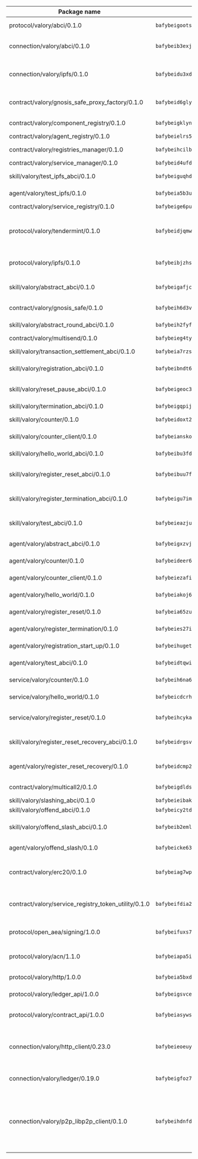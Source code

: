 | Package name                                                  | Package hash                                                  | Description                                                                                                                |
| ------------------------------------------------------------- | ------------------------------------------------------------- | -------------------------------------------------------------------------------------------------------------------------- |
| protocol/valory/abci/0.1.0                                    | `bafybeigootsvqpk6th5xpdtzanxum3earifrrezfyhylfrit7yvqdrtgpe` | A protocol for ABCI requests and responses.                                                                                |
| connection/valory/abci/0.1.0                                  | `bafybeib3exj2vkz4u76rc2amtwz6veeozipr6zdgzlaqsovu3dorppcina` | connection to wrap communication with an ABCI server.                                                                      |
| connection/valory/ipfs/0.1.0                                  | `bafybeidu3xd6rd5zysv2due2cnrc3sxx5vss2usxwaxxtxxuyha2kuhd3e` | A connection responsible for uploading and downloading files from IPFS.                                                    |
| contract/valory/gnosis_safe_proxy_factory/0.1.0               | `bafybeid6glyjikjxmefwmhn62cxiofophegjmg2z5vqqsvk6tmyunwc274` | Gnosis Safe proxy factory (GnosisSafeProxyFactory) contract                                                                |
| contract/valory/component_registry/0.1.0                      | `bafybeigklynwl3mfav5yt5zdkrqe6rukv4ygdhpdusk66ojt4jj7tunxcy` | Component registry contract                                                                                                |
| contract/valory/agent_registry/0.1.0                          | `bafybeielrs5qih3r6qhnily6x4h4j4j6kux6eqr546homow4c5ljgfyljq` | Agent registry contract                                                                                                    |
| contract/valory/registries_manager/0.1.0                      | `bafybeihcilb27ekgoplmc43iog2zrus63fufql4rly2umbuj573nu3zpg4` | Registries Manager contract                                                                                                |
| contract/valory/service_manager/0.1.0                         | `bafybeid4ufdirr3qaksk72iwnuzfelhzqwh7t3q56x2ixhzvwltte4yy5a` | Service Manager contract                                                                                                   |
| skill/valory/test_ipfs_abci/0.1.0                             | `bafybeiguqhdhshofgt2gbnpogtckn7dihj6qkax2zzm7m3u4bd2z2arzia` | IPFS e2e testing application.                                                                                              |
| agent/valory/test_ipfs/0.1.0                                  | `bafybeia5b3ud4ggpoqlbw26cazaxffjjtnupjbn56mqfehe672nlm3qgta` | Agent for testing the ABCI connection.                                                                                     |
| contract/valory/service_registry/0.1.0                        | `bafybeige6pubafkiqmaiyuql6pcojm6fvh5thvhrsapi53au2rhuumqymu` | Service Registry contract                                                                                                  |
| protocol/valory/tendermint/0.1.0                              | `bafybeidjqmwvgi4rqgp65tbkhmi45fwn2odr5ecezw6q47hwitsgyw4jpa` | A protocol for communication between two AEAs to share tendermint configuration details.                                   |
| protocol/valory/ipfs/0.1.0                                    | `bafybeibjzhsengtxfofqpxy6syamplevp35obemwfp4c5lhag3v2bvgysa` | A protocol specification for IPFS requests and responses.                                                                  |
| skill/valory/abstract_abci/0.1.0                              | `bafybeigafjci7m7ezwzasav5xqo7v2mbxxn7qb4y7vnuc2wr2irzvn7wsy` | The abci skill provides a template of an ABCI application.                                                                 |
| contract/valory/gnosis_safe/0.1.0                             | `bafybeih6d3vxz3jlgodxm5b2qcwsmansqj4xobuyd6hjnhzremuvd65yrm` | Gnosis Safe (GnosisSafeL2) contract                                                                                        |
| skill/valory/abstract_round_abci/0.1.0                        | `bafybeih2fyfb6kkf7r45pvdk7pyyebr5xloia4xiqxtb3qsrasnstqmepq` | abstract round-based ABCI application                                                                                      |
| contract/valory/multisend/0.1.0                               | `bafybeieg4tywd5lww2vygvpkilg3hcepa4rmhehjuamyvdf6vazt554v6u` | MultiSend contract                                                                                                         |
| skill/valory/transaction_settlement_abci/0.1.0                | `bafybeia7rzsbea3ch4gcafyp3z6uvqh4npws2xpdwbkkdbrqqpjops7nui` | ABCI application for transaction settlement.                                                                               |
| skill/valory/registration_abci/0.1.0                          | `bafybeibndt6vxiwc2edgtaxpjbhwto3eyu33ujz3zmvtygvo2qz7xme5li` | ABCI application for common apps.                                                                                          |
| skill/valory/reset_pause_abci/0.1.0                           | `bafybeigeoc363gv3wp2rrmk6p2fdxney33nxd3owtpfugzapgruwe4klyu` | ABCI application for resetting and pausing app executions.                                                                 |
| skill/valory/termination_abci/0.1.0                           | `bafybeigqpij2sgrpnilqjljfciixop4fldq5qceixc7534q6af4potdmdm` | Termination skill.                                                                                                         |
| skill/valory/counter/0.1.0                                    | `bafybeidoxt2w45fpmjbnse4f32pupyajwxc3xj5nfdposgltm6o6y6z4gq` | The ABCI Counter application example.                                                                                      |
| skill/valory/counter_client/0.1.0                             | `bafybeianskoghhdffn4wqquup3rtziefq6jareutugb6a5zkbvuvctgk3i` | A client for the ABCI counter application.                                                                                 |
| skill/valory/hello_world_abci/0.1.0                           | `bafybeibu3fdkjmawysvbwcn77pzpfw2d4the4ok7jod3jmdiqn4rzms37e` | Hello World ABCI application.                                                                                              |
| skill/valory/register_reset_abci/0.1.0                        | `bafybeibuu7fs3a5tuwhdgw756mub7hoqxk56wmde7t5juwjmg5txm34tu4` | ABCI application for dummy skill that registers and resets                                                                 |
| skill/valory/register_termination_abci/0.1.0                  | `bafybeigu7imosumgn2gm3nkhhougpcg3hvgjt3gmq6ttgnhoz2cvgwduhq` | ABCI application for dummy skill that registers and resets                                                                 |
| skill/valory/test_abci/0.1.0                                  | `bafybeieazjuycofuhztl6d2sly664pj3qjtzkcq3nb4vsk2vbu7fxkboxu` | ABCI application for testing the ABCI connection.                                                                          |
| agent/valory/abstract_abci/0.1.0                              | `bafybeigxzvjj45fgevjswrbampv77lc7o52ka7g6cp4f7qwzng2ziuc6ye` | The abstract ABCI AEA - for testing purposes only.                                                                         |
| agent/valory/counter/0.1.0                                    | `bafybeideer6kyvs43m36oh5ccbmemn6kz7vfdtaw6o52xs4nes4wxi27yq` | The ABCI Counter example as an AEA                                                                                         |
| agent/valory/counter_client/0.1.0                             | `bafybeiezafi5dsznblg73g7coubjk4gwkciwacohliythe7k4l2wiydfca` | The ABCI Counter example as an AEA                                                                                         |
| agent/valory/hello_world/0.1.0                                | `bafybeiakoj6jpj5gqyjk5qz2ibgvplgd4azqwxmi56aei7xpu5z47np3e4` | Hello World ABCI example.                                                                                                  |
| agent/valory/register_reset/0.1.0                             | `bafybeia65zuscngils2uql7yvgwoehzjriwf7atoza6z2ec6lka765m7lm` | Register reset to replicate Tendermint issue.                                                                              |
| agent/valory/register_termination/0.1.0                       | `bafybeies27i5etsdobnxiwa4lq3icyfzq5nr4kzbahsiriok5g6lxosyia` | Register terminate to test the termination feature.                                                                        |
| agent/valory/registration_start_up/0.1.0                      | `bafybeihuget7hrqrcehzp4pjzioef2knhmph4anflgtgngdapx7qv5kgaq` | Registration start-up ABCI example.                                                                                        |
| agent/valory/test_abci/0.1.0                                  | `bafybeidtqwiqvji5ptntvwgvmnmiz3o3y7s3qokbqes663gzf6jxpzidhu` | Agent for testing the ABCI connection.                                                                                     |
| service/valory/counter/0.1.0                                  | `bafybeih6na6kmt536rp5aprln2kgvesowgwwkpdqqoukn2swhfza3vuxmu` | A set of agents incrementing a counter                                                                                     |
| service/valory/hello_world/0.1.0                              | `bafybeicdcrhpekqbwzeam2fi7npnl6qfwejgo73ftwoy4tofwbrsl5ene4` | A simple demonstration of a simple ABCI application                                                                        |
| service/valory/register_reset/0.1.0                           | `bafybeihcykakhzmyvqa5tkf3tbtrzrojz7xvuhifnmnouw6ic223dag6ii` | Test and debug tendermint reset mechanism.                                                                                 |
| skill/valory/register_reset_recovery_abci/0.1.0               | `bafybeidrgsvd65g772ouvltcvkxtorhf5glzecrylmlcxbrmtrbp4bmqau` | ABCI application for dummy skill that registers and resets                                                                 |
| agent/valory/register_reset_recovery/0.1.0                    | `bafybeidcmp2dx5547vy2iomrm5hljjfdijxw3drkhbs4ewop4m4gbmnoz4` | Agent to showcase hard reset as a recovery mechanism.                                                                      |
| contract/valory/multicall2/0.1.0                              | `bafybeigdldsklrlwiz4qa76oadbo5digvk6ndjmh56pob4hc3mmpls7bw4` | The MakerDAO multicall2 contract.                                                                                          |
| skill/valory/slashing_abci/0.1.0                              | `bafybeieibak5jf7zlpsp7v27nucrugaad3v5nsowkpj3ufvqtwagov66i4` | Slashing skill.                                                                                                            |
| skill/valory/offend_abci/0.1.0                                | `bafybeicy2tdc6zskxyemn7hyyz5w6tljixkvjcygez5i7ieou4rntjghgy` | Offend ABCI application.                                                                                                   |
| skill/valory/offend_slash_abci/0.1.0                          | `bafybeib2emlgpnjhwtubj3bqmxomazlbdio3t5d6kczlou5cxxlbimikxi` | ABCI application used in order to test the slashing abci                                                                   |
| agent/valory/offend_slash/0.1.0                               | `bafybeicke63mpom5n5dhch3hzzs5fgfz7q7ey7wjyzvevkz62syevkp6jq` | Offend and slash to test the slashing feature.                                                                             |
| contract/valory/erc20/0.1.0                                   | `bafybeiag7wpfri44bwrx26374mnxyglmwxod6gu37foqkvloqr7oeldlgu` | The scaffold contract scaffolds a contract to be implemented by the developer.                                             |
| contract/valory/service_registry_token_utility/0.1.0          | `bafybeifdia2y5546tvk6xzxeaqzf2n5n7dutj2hdzbgenxohaqhjtnjqm4` | The scaffold contract scaffolds a contract to be implemented by the developer.                                             |
| protocol/open_aea/signing/1.0.0                               | `bafybeifuxs7gdg2okbn7uofymenjlmnih2wxwkym44lsgwmklgwuckxm2m` | A protocol for communication between skills and decision maker.                                                            |
| protocol/valory/acn/1.1.0                                     | `bafybeiapa5ilsobggnspoqhspftwolrx52udrwmaxdxgrk26heuvl4oooa` | The protocol used for envelope delivery on the ACN.                                                                        |
| protocol/valory/http/1.0.0                                    | `bafybeia5bxdua2i6chw6pg47bvoljzcpuqxzy4rdrorbdmcbnwmnfdobtu` | A protocol for HTTP requests and responses.                                                                                |
| protocol/valory/ledger_api/1.0.0                              | `bafybeigsvceac33asd6ecbqev34meyyjwu3rangenv6xp5rkxyz4krvcby` | A protocol for ledger APIs requests and responses.                                                                         |
| protocol/valory/contract_api/1.0.0                            | `bafybeiasywsvax45qmugus5kxogejj66c5taen27h4voriodz7rgushtqa` | A protocol for contract APIs requests and responses.                                                                       |
| connection/valory/http_client/0.23.0                          | `bafybeieoeuy4brzimtnubmokwirhrx27ezls6cdnl5qik4rkykfle3nn2y` | The HTTP_client connection that wraps a web-based client connecting to a RESTful API specification.                        |
| connection/valory/ledger/0.19.0                               | `bafybeigfoz7d7si7s4jehvloq2zmiiocpbxcaathl3bxkyarxoerxq7g3a` | A connection to interact with any ledger API and contract API.                                                             |
| connection/valory/p2p_libp2p_client/0.1.0                     | `bafybeihdnfdth3qgltefgrem7xyi4b3ejzaz67xglm2hbma2rfvpl2annq` | The libp2p client connection implements a tcp connection to a running libp2p node as a traffic delegate to send/receive envelopes to/from agents in the DHT. |
